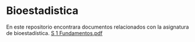 # Bioestadistica
En este repositorio encontrara documentos relacionados con la asignatura de bioestadística.
[S 1 Fundamentos.pdf](https://github.com/Hen1985/Bioestadistica/files/4103652/S.1.Fundamentos.pdf)
